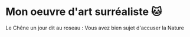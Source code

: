 # Mon oeuvre d'art surréaliste 🐱

Le Chêne un jour dit au roseau :
Vous avez bien sujet d'accuser la Nature

